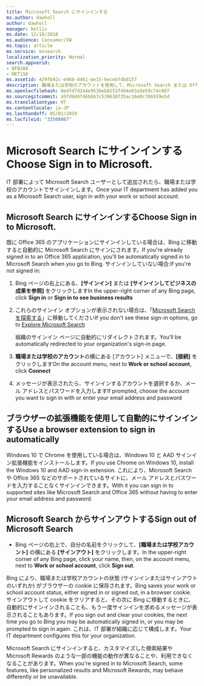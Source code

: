 ```yaml
---
title: Microsoft Search にサインインする
ms.author: dawholl
author: dawholl
manager: kellis
ms.date: 12/18/2018
ms.audience: Consumer/IW
ms.topic: article
ms.service: mssearch
localization_priority: Normal
search.appverid:
- BFB160
- MET150
ms.assetid: 429fb92c-e968-4d61-be15-6ecebfdbd157
description: 職場または学校のアカウントを使用して、Microsoft Search または Office 365 アプリにすばやくサインインします
ms.openlocfilehash: 0edfd7d244e953beb8153f494e83a3e59c74c007
ms.sourcegitcommit: a5fd9d4f46bbb7c539630735ac16e0c786939e5d
ms.translationtype: HT
ms.contentlocale: ja-JP
ms.lasthandoff: 05/01/2019
ms.locfileid: "33508867"
---
```

# <a name="sign-in-to-microsoft-search"></a><span data-ttu-id="3681d-103">Microsoft Search にサインインする</span><span class="sxs-lookup"><span data-stu-id="3681d-103">Choose Sign in to Microsoft.</span></span>

<span data-ttu-id="3681d-104">IT 部署によって Microsoft Search ユーザーとして追加されたら、職場または学校のアカウントでサインインします。</span><span class="sxs-lookup"><span data-stu-id="3681d-104">Once your IT department has added you as a Microsoft Search user, sign in with your work or school account.</span></span>
  
## <a name="sign-in-to-microsoft-search"></a><span data-ttu-id="3681d-105">Microsoft Search にサインインする</span><span class="sxs-lookup"><span data-stu-id="3681d-105">Choose Sign in to Microsoft.</span></span>

<span data-ttu-id="3681d-106">既に Office 365 のアプリケーションにサインインしている場合は、Bing に移動すると自動的に Microsoft Search にサインにされます。</span><span class="sxs-lookup"><span data-stu-id="3681d-106">If you're already signed in to an Office 365 application, you'll be automatically signed in to Microsoft Search when you go to Bing.</span></span> <span data-ttu-id="3681d-107">サインインしていない場合:</span><span class="sxs-lookup"><span data-stu-id="3681d-107">If you're not signed in:</span></span>
  
1. <span data-ttu-id="3681d-108">Bing ページの右上にある、**[サインイン]** または **[サインインしてビジネスの成果を参照]** をクリックします</span><span class="sxs-lookup"><span data-stu-id="3681d-108">In the upper-right corner of any Bing page, click **Sign in** or **Sign in to see business results**</span></span>
    
2. <span data-ttu-id="3681d-109">これらのサインイン オプションが表示されない場合は、「[Microsoft Search を探索する](https://www.bing.com/business/explore)」に移動してください</span><span class="sxs-lookup"><span data-stu-id="3681d-109">If you don't see these sign-in options, go to [Explore Microsoft Search](https://www.bing.com/business/explore)</span></span>
    
    <span data-ttu-id="3681d-110">組織のサインイン ページに自動的にリダイレクトされます。</span><span class="sxs-lookup"><span data-stu-id="3681d-110">You'll be automatically redirected to your organization's sign-in page.</span></span>
    
3. <span data-ttu-id="3681d-111">**職場または学校のアカウント**の横にある [アカウント] メニューで、**[接続]** をクリックします</span><span class="sxs-lookup"><span data-stu-id="3681d-111">On the account menu, next to **Work or school account**, click **Connect**</span></span>
    
4. <span data-ttu-id="3681d-112">メッセージが表示されたら、サインインするアカウントを選択するか、メール アドレスとパスワードを入力します</span><span class="sxs-lookup"><span data-stu-id="3681d-112">If prompted, choose the account you want to sign in with or enter your email address and password</span></span>
    
## <a name="use-a-browser-extension-to-sign-in-automatically"></a><span data-ttu-id="3681d-113">ブラウザーの拡張機能を使用して自動的にサインインする</span><span class="sxs-lookup"><span data-stu-id="3681d-113">Use a browser extension to sign in automatically</span></span>

<span data-ttu-id="3681d-114">Windows 10 で Chrome を使用している場合は、Windows 10 と AAD サインイン拡張機能をインストールします。</span><span class="sxs-lookup"><span data-stu-id="3681d-114">If you use Chrome on Windows 10, install the Windows 10 and AAD sign-in extension.</span></span> <span data-ttu-id="3681d-115">これにより、Microsoft Search や Office 365 などのサポートされているサイトに、メール アドレスとパスワードを入力することなくサインインできます。</span><span class="sxs-lookup"><span data-stu-id="3681d-115">With it you can sign in to supported sites like Microsoft Search and Office 365 without having to enter your email address and password.</span></span>
  
## <a name="sign-out-of-microsoft-search"></a><span data-ttu-id="3681d-116">Microsoft Search からサインアウトする</span><span class="sxs-lookup"><span data-stu-id="3681d-116">Sign out of Microsoft Search</span></span>

- <span data-ttu-id="3681d-117">Bing ページの右上で、自分の名前をクリックして、**[職場または学校アカウント]** の横にある **[サインアウト]** をクリックします。</span><span class="sxs-lookup"><span data-stu-id="3681d-117">In the upper-right corner of any Bing page, click your name, then, on the account menu, next to **Work or school account**, click **Sign out**.</span></span>
    
<span data-ttu-id="3681d-118">Bing により、職場または学校アカウントの状態 (サインインまたはサインアウトのいずれか) がブラウザーの cookie に保存されます。</span><span class="sxs-lookup"><span data-stu-id="3681d-118">Bing saves your work or school account status, either signed in or signed out, in a browser cookie.</span></span> <span data-ttu-id="3681d-119">サインアウトして cookie をクリアすると、その次に Bing に移動するときに、自動的にサインインされることも、もう一度サインインを求めるメッセージが表示されることもあります。</span><span class="sxs-lookup"><span data-stu-id="3681d-119">If you sign out and clear your cookies, the next time you go to Bing you may be automatically signed in, or you may be prompted to sign in again.</span></span> <span data-ttu-id="3681d-120">これは、IT 部署が組織に応じて構成します。</span><span class="sxs-lookup"><span data-stu-id="3681d-120">Your IT department configures this for your organization.</span></span>
  
<span data-ttu-id="3681d-121">Microsoft Search にサインインすると、カスタマイズした検索結果や Microsoft Rewards のような一部の機能の動作が異なることや、利用できなくなることがあります。</span><span class="sxs-lookup"><span data-stu-id="3681d-121">When you're signed in to Microsoft Search, some features, like personalized results and Microsoft Rewards, may behave differently or be unavailable.</span></span>

  

